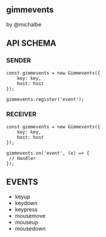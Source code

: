 gimmevents
---
by @michalbe


## API SCHEMA

### SENDER
```
const gimmevents = new Gimmevents({
	key: key,
	host: host
});

gimmevents.register('event');
```

### RECEIVER
```
const gimmevents = new Gimmevents({
	key: key,
	host: host
});

gimmevents.on('event', (e) => {
 // Handler
});
```

## EVENTS

  - keyup
  - keydown
  - keypress
  - mousemove
  - mouseup
  - mousedown
